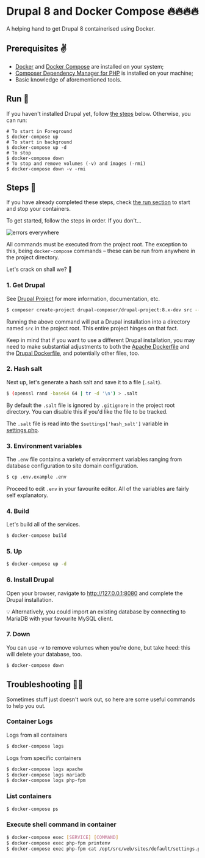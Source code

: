 # Drupal 8 and Docker Compose :fire::fire::fire::fire:
A helping hand to get Drupal 8 containerised using Docker.

## Prerequisites :v:
- [Docker](https://docs.docker.com/install/) and [Docker Compose](https://docs.docker.com/compose/install/) are installed on your system;
- [Composer Dependency Manager for PHP](https://getcomposer.org) is installed on your machine;
- Basic knowledge of aforementioned tools.

## <a name="run"></a> Run :shoe:
If you haven't installed Drupal yet, follow [the steps](#steps) below. Otherwise, you can run:

```shell
# To start in Foreground
$ docker-compose up
# To start in background
$ docker-compose up -d
# To stop
$ docker-compose down
# To stop and remove volumes (-v) and images (-rmi)
$ docker-compose down -v -rmi
```

## <a name="steps"></a> Steps :feet:
If you have already completed these steps, check [the run section](#run) to start and stop your containers.

To get started, follow the steps in order. If you don't...

![errors everywhere](https://www.craghoppers.com/community/wp-content/uploads/2016/02/errors-everywhere-meme.png)

All commands must be executed from the project root. The exception to this, being `docker-compose` commands – these can be run from anywhere in the project directory.

Let's crack on shall we? :rocket:

### 1. Get Drupal
See [Drupal Project](https://github.com/drupal-composer/drupal-project) for more information, documentation, etc.

```bash
$ composer create-project drupal-composer/drupal-project:8.x-dev src --no-interaction
```
Running the above command will put a Drupal installation into a directory named `src` in the project root. This entire project hinges on that fact.

Keep in mind that if you want to use a different Drupal installation, you may need to make substantial adjustments to both the [Apache Dockerfile](/apache/Dockerfile) and the [Drupal Dockerfile](/drupal/Dockerfile), and potentially other files, too.

### 2. Hash salt
Next up, let's generate a hash salt and save it to a file (`.salt`).

```bash
$ (openssl rand -base64 64 | tr -d '\n') > .salt
```

By default the `.salt` file is ignored by `.gitignore` in the project root directory. You can disable this if you'd like the file to be tracked.

The `.salt` file is read into the `$settings['hash_salt']` variable in [settings.php](/drupal/settings.php#L104).

### 3. Environment variables
The `.env` file contains a variety of environment variables ranging from database configuration to site domain configuration.

```bash
$ cp .env.example .env
```

Proceed to edit `.env` in your favourite editor. All of the variables are fairly self explanatory.

### 4. Build
Let's build all of the services.

```bash
$ docker-compose build
```

### 5. Up
```bash
$ docker-compose up -d
```

### 6. Install Drupal
Open your browser, navigate to http://127.0.0.1:8080 and complete the  Drupal installation.

:bulb: Alternatively, you could import an existing database by connecting to MariaDB with your favourite MySQL client.

### 7. Down
You can use -v to remove volumes when you're done, but take heed: this will delete your database, too.

```bash
$ docker-compose down
```

## Troubleshooting :japanese_ogre::gun:
Sometimes stuff just doesn't work out, so here are some useful commands to help you out.

### Container Logs
Logs from all containers
```bash
$ docker-compose logs
```
Logs from specific containers
```bash
$ docker-compose logs apache
$ docker-compose logs mariadb
$ docker-compose logs php-fpm
```

### List containers
```bash
$ docker-compose ps
```

### Execute shell command in container
```bash
$ docker-compose exec [SERVICE] [COMMAND]
$ docker-compose exec php-fpm printenv
$ docker-compose exec php-fpm cat /opt/src/web/sites/default/settings.php
```
